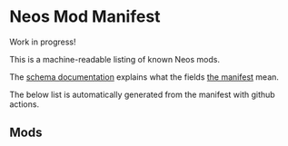 # Neos Mod Manifest

Work in progress!

This is a machine-readable listing of known Neos mods.

The [schema documentation](docs/schema.md) explains what the fields [the manifest](manifest.json) mean.

The below list is automatically generated from the manifest with github actions.

## Mods
